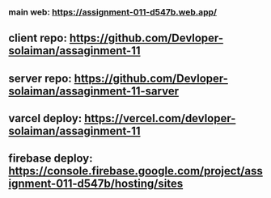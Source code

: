 ### main web: https://assignment-011-d547b.web.app/

## client repo: https://github.com/Devloper-solaiman/assaginment-11
## server repo: https://github.com/Devloper-solaiman/assaginment-11-sarver
## varcel deploy: https://vercel.com/devloper-solaiman/assaginment-11
## firebase deploy: https://console.firebase.google.com/project/assignment-011-d547b/hosting/sites
